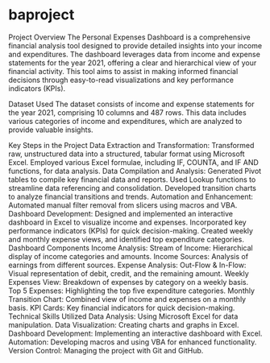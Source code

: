 # baproject
Project Overview
The Personal Expenses Dashboard is a comprehensive financial analysis tool designed to provide detailed insights into your income and expenditures. The dashboard leverages data from income and expense statements for the year 2021, offering a clear and hierarchical view of your financial activity. This tool aims to assist in making informed financial decisions through easy-to-read visualizations and key performance indicators (KPIs).

Dataset Used
The dataset consists of income and expense statements for the year 2021, comprising 10 columns and 487 rows. This data includes various categories of income and expenditures, which are analyzed to provide valuable insights.

Key Steps in the Project
Data Extraction and Transformation:
Transformed raw, unstructured data into a structured, tabular format using Microsoft Excel.
Employed various Excel formulae, including IF, COUNTA, and IF AND functions, for data analysis.
Data Compilation and Analysis:
Generated Pivot tables to compile key financial data and reports.
Used Lookup functions to streamline data referencing and consolidation.
Developed transition charts to analyze financial transitions and trends.
Automation and Enhancement:
Automated manual filter removal from slicers using macros and VBA.
Dashboard Development:
Designed and implemented an interactive dashboard in Excel to visualize income and expenses.
Incorporated key performance indicators (KPIs) for quick decision-making.
Created weekly and monthly expense views, and identified top expenditure categories.
Dashboard Components
Income Analysis:
Stream of Income: Hierarchical display of income categories and amounts.
Income Sources: Analysis of earnings from different sources.
Expense Analysis:
Out-Flow & In-Flow: Visual representation of debit, credit, and the remaining amount.
Weekly Expenses View: Breakdown of expenses by category on a weekly basis.
Top 5 Expenses: Highlighting the top five expenditure categories.
Monthly Transition Chart: Combined view of income and expenses on a monthly basis.
KPI Cards: Key financial indicators for quick decision-making.
Technical Skills Utilized
Data Analysis: Using Microsoft Excel for data manipulation.
Data Visualization: Creating charts and graphs in Excel.
Dashboard Development: Implementing an interactive dashboard with Excel.
Automation: Developing macros and using VBA for enhanced functionality.
Version Control: Managing the project with Git and GitHub.

